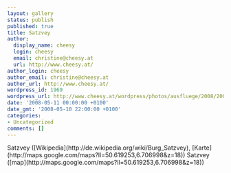 ```yaml
---
layout: gallery
status: publish
published: true
title: Satzvey
author:
  display_name: cheesy
  login: cheesy
  email: christine@cheesy.at
  url: http://www.cheesy.at/
author_login: cheesy
author_email: christine@cheesy.at
author_url: http://www.cheesy.at/
wordpress_id: 1969
wordpress_url: http://www.cheesy.at/wordpress/photos/ausfluege/2008/2008-05/satzvey/
date: '2008-05-11 00:00:00 +0100'
date_gmt: '2008-05-10 22:00:00 +0100'
categories:
- Uncategorized
comments: []
---
```

<!--:de-->Satzvey ([Wikipedia](http://de.wikipedia.org/wiki/Burg_Satzvey), [Karte](http://maps.google.com/maps?ll=50.619253,6.706998&z=18))
<!--:--><!--:en-->Satzvey ([map](http://maps.google.com/maps?ll=50.619253,6.706998&z=18))
<!--:-->
